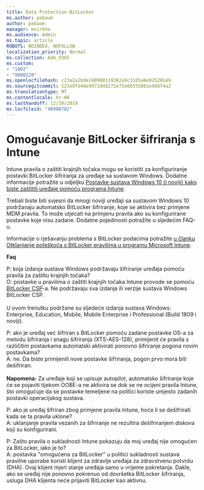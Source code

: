 ```yaml
---
title: Data Protection-BitLocker
ms.author: pebaum
author: pebaum
manager: mnirkhe
ms.audience: Admin
ms.topic: article
ROBOTS: NOINDEX, NOFOLLOW
localization_priority: Normal
ms.collection: Adm_O365
ms.custom:
- "1802"
- "9000220"
ms.openlocfilehash: c23a2a2bde240900119382a9c1185a6e02520149
ms.sourcegitcommit: 123e9fe46e99719dd271e75a66555861e968f4a2
ms.translationtype: MT
ms.contentlocale: hr-HR
ms.lasthandoff: 12/30/2019
ms.locfileid: "40908702"
---
```

# <a name="enabling-bitlocker-encryption-with-intune"></a>Omogućavanje BitLocker šifriranja s Intune

 Intune pravila o zaštiti krajnjih točaka mogu se koristiti za konfiguriranje postavki BitLocker šifriranja za uređaje sa sustavom Windows. Dodatne informacije potražite u odjeljku [Postavke sustava Windows 10 (i noviji) kako biste zaštitili uređaje pomoću programa Intune](https://docs.microsoft.com/intune/endpoint-protection-windows-10#windows-encryption).
 
Trebali biste biti svjesni da mnogi noviji uređaji sa sustavom Windows 10 podržavaju automatsko BitLocker šifriranje, koje se aktivira bez primjene MDM pravila. To može utjecati na primjenu pravila ako su konfigurirane postavke koje nisu zadane. Dodatne pojedinosti potražite u sljedećim FAQ-u.
 
Informacije o rješavanju problema s BitLocker podacima potražite [u članku Otklanjanje poteškoća s BitLocker pravilima u programu Microsoft Intune](https://docs.microsoft.com/intune/protect/troubleshoot-bitlocker-policies).
 
 
**Faq**

 P: koja izdanja sustava Windows podržavaju šifriranje uređaja pomoću pravila za zaštitu krajnjih točaka?<br>
 O: postavke u pravilima o zaštiti krajnjih točaka Intune provode se pomoću [BitLocker CSP](https://docs.microsoft.com/windows/client-management/mdm/bitlocker-csp)-a. Ne podržavaju sva izdanja ili verzije sustava Windows BitLocker CSP. <br><br>
      U ovom trenutku podržane su sljedeće izdanja sustava Windows: Enterprise, Education, Mobile, Mobile Enterprise i Professional (Build 1809 i noviji).
 
P: ako je uređaj već šifriran s BitLocker pomoću zadane postavke OS-a za metodu šifriranja i snagu šifriranja (XTS-AES-128), primijenit će pravila s različitim postavkama automatski aktivirati ponovno šifriranje pogona novim postavkama?<br>
A: ne. Da biste primijenili nove postavke šifriranja, pogon prvo mora biti dešifriran.<br><br>
**Napomena:** Za uređaje koji se upisuje autopilot, automatsko šifriranje koje će se pojaviti tijekom OOBE-a ne aktivira se dok se ne ocijeni pravila Intune, što omogućuje da se postavke temeljene na politici koriste umjesto zadanih postavki operacijskog sustava.
 
P: ako je uređaj šifriran zbog primjene pravila Intune, hoće li se dešifrirati kada se ta pravila uklone?<br>
A: uklanjanje pravila vezanih za šifriranje ne rezultira dešifriranjem diskova koji su konfigurirani.
 
P: Zašto pravila o sukladnosti Intune pokazuju da moj uređaj nije omogućen za BitLocker, iako je to?<br>
A: postavka "omogućena za BitLocker" u politici sukladnosti sustava pravilne uporabe koristi klijent za zdravlje uređaja za zdravstvenu potvrdu (DHA). Ovaj klijent mjeri stanje uređaja samo u vrijeme pokretanja. Dakle, ako se uređaj nije ponovno pokrenuo od dovršetka BitLocker šifriranja, usluga DHA klijenta neće prijaviti BitLocker kao aktivnu.
 
 
